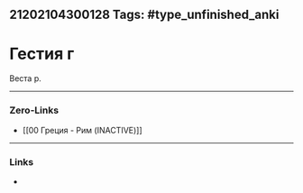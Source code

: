 21202104300128
Tags: #type_unfinished_anki 
---
# Гестия г

Веста р.

---
### Zero-Links
- [[00 Греция - Рим (INACTIVE)]]
---
### Links
-
